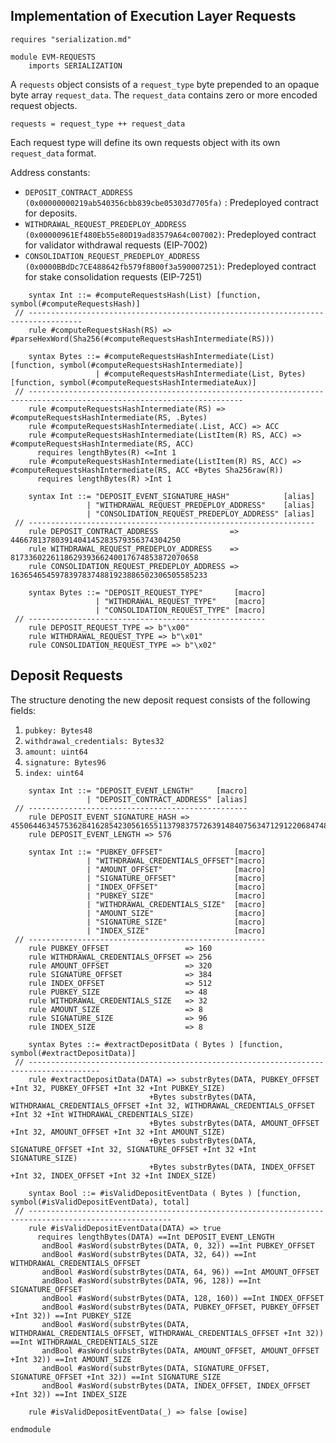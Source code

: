 Implementation of Execution Layer Requests
------------------------------------------
```k
requires "serialization.md"
```

```k
module EVM-REQUESTS
    imports SERIALIZATION
```

A `requests` object consists of a `request_type` byte prepended to an opaque byte array `request_data`.
The `request_data` contains zero or more encoded request objects.
```
requests = request_type ++ request_data
```
Each request type will define its own requests object with its own `request_data` format.

Address constants:
- `DEPOSIT_CONTRACT_ADDRESS (0x00000000219ab540356cbb839cbe05303d7705fa)` : Predeployed contract for deposits.
- `WITHDRAWAL_REQUEST_PREDEPLOY_ADDRESS (0x00000961Ef480Eb55e80D19ad83579A64c007002)`: Predeployed contract for validator withdrawal requests (EIP-7002)
- `CONSOLIDATION_REQUEST_PREDEPLOY_ADDRESS (0x0000BBdDc7CE488642fb579f8B00f3a590007251)`: Predeployed contract for stake consolidation requests (EIP-7251)

```k
    syntax Int ::= #computeRequestsHash(List) [function, symbol(#computeRequestsHash)]
 // ----------------------------------------------------------------------------------
    rule #computeRequestsHash(RS) => #parseHexWord(Sha256(#computeRequestsHashIntermediate(RS)))

    syntax Bytes ::= #computeRequestsHashIntermediate(List)        [function, symbol(#computeRequestsHashIntermediate)]
                   | #computeRequestsHashIntermediate(List, Bytes) [function, symbol(#computeRequestsHashIntermediateAux)]
 // ----------------------------------------------------------------------------------------------------------------------
    rule #computeRequestsHashIntermediate(RS) => #computeRequestsHashIntermediate(RS, .Bytes)
    rule #computeRequestsHashIntermediate(.List, ACC) => ACC
    rule #computeRequestsHashIntermediate(ListItem(R) RS, ACC) => #computeRequestsHashIntermediate(RS, ACC)
      requires lengthBytes(R) <=Int 1
    rule #computeRequestsHashIntermediate(ListItem(R) RS, ACC) => #computeRequestsHashIntermediate(RS, ACC +Bytes Sha256raw(R))
      requires lengthBytes(R) >Int 1

    syntax Int ::= "DEPOSIT_EVENT_SIGNATURE_HASH"            [alias]
                 | "WITHDRAWAL_REQUEST_PREDEPLOY_ADDRESS"    [alias]
                 | "CONSOLIDATION_REQUEST_PREDEPLOY_ADDRESS" [alias]
 // ----------------------------------------------------------------
    rule DEPOSIT_CONTRACT_ADDRESS                => 44667813780391404145283579356374304250
    rule WITHDRAWAL_REQUEST_PREDEPLOY_ADDRESS    => 817336022611862939366240017674853872070658
    rule CONSOLIDATION_REQUEST_PREDEPLOY_ADDRESS => 16365465459783978374881923886502306505585233

    syntax Bytes ::= "DEPOSIT_REQUEST_TYPE"       [macro]
                   | "WITHDRAWAL_REQUEST_TYPE"    [macro]
                   | "CONSOLIDATION_REQUEST_TYPE" [macro]
 // -----------------------------------------------------
    rule DEPOSIT_REQUEST_TYPE => b"\x00"
    rule WITHDRAWAL_REQUEST_TYPE => b"\x01"
    rule CONSOLIDATION_REQUEST_TYPE => b"\x02"
```

Deposit Requests
----------------
The structure denoting the new deposit request consists of the following fields:

1. `pubkey: Bytes48`
2. `withdrawal_credentials: Bytes32`
3. `amount: uint64`
4. `signature: Bytes96`
5. `index: uint64`

```k
    syntax Int ::= "DEPOSIT_EVENT_LENGTH"     [macro]
                 | "DEPOSIT_CONTRACT_ADDRESS" [alias]
 // -------------------------------------------------
    rule DEPOSIT_EVENT_SIGNATURE_HASH => 45506446345753628416285423056165511379837572639148407563471291220684748896453
    rule DEPOSIT_EVENT_LENGTH => 576

    syntax Int ::= "PUBKEY_OFFSET"                [macro]
                 | "WITHDRAWAL_CREDENTIALS_OFFSET"[macro]
                 | "AMOUNT_OFFSET"                [macro]
                 | "SIGNATURE_OFFSET"             [macro]
                 | "INDEX_OFFSET"                 [macro]
                 | "PUBKEY_SIZE"                  [macro]
                 | "WITHDRAWAL_CREDENTIALS_SIZE"  [macro]
                 | "AMOUNT_SIZE"                  [macro]
                 | "SIGNATURE_SIZE"               [macro]
                 | "INDEX_SIZE"                   [macro]
 // -----------------------------------------------------
    rule PUBKEY_OFFSET                 => 160
    rule WITHDRAWAL_CREDENTIALS_OFFSET => 256
    rule AMOUNT_OFFSET                 => 320
    rule SIGNATURE_OFFSET              => 384
    rule INDEX_OFFSET                  => 512
    rule PUBKEY_SIZE                   => 48
    rule WITHDRAWAL_CREDENTIALS_SIZE   => 32
    rule AMOUNT_SIZE                   => 8
    rule SIGNATURE_SIZE                => 96
    rule INDEX_SIZE                    => 8
```



```k
    syntax Bytes ::= #extractDepositData ( Bytes ) [function, symbol(#extractDepositData)]
 // --------------------------------------------------------------------------------------
    rule #extractDepositData(DATA) => substrBytes(DATA, PUBKEY_OFFSET +Int 32, PUBKEY_OFFSET +Int 32 +Int PUBKEY_SIZE)
                               +Bytes substrBytes(DATA, WITHDRAWAL_CREDENTIALS_OFFSET +Int 32, WITHDRAWAL_CREDENTIALS_OFFSET +Int 32 +Int WITHDRAWAL_CREDENTIALS_SIZE)
                               +Bytes substrBytes(DATA, AMOUNT_OFFSET +Int 32, AMOUNT_OFFSET +Int 32 +Int AMOUNT_SIZE)
                               +Bytes substrBytes(DATA, SIGNATURE_OFFSET +Int 32, SIGNATURE_OFFSET +Int 32 +Int SIGNATURE_SIZE)
                               +Bytes substrBytes(DATA, INDEX_OFFSET +Int 32, INDEX_OFFSET +Int 32 +Int INDEX_SIZE)

    syntax Bool ::= #isValidDepositEventData ( Bytes ) [function, symbol(#isValidDepositEventData), total]
 // ------------------------------------------------------------------------------------------------------
    rule #isValidDepositEventData(DATA) => true
      requires lengthBytes(DATA) ==Int DEPOSIT_EVENT_LENGTH
       andBool #asWord(substrBytes(DATA, 0, 32)) ==Int PUBKEY_OFFSET
       andBool #asWord(substrBytes(DATA, 32, 64)) ==Int WITHDRAWAL_CREDENTIALS_OFFSET
       andBool #asWord(substrBytes(DATA, 64, 96)) ==Int AMOUNT_OFFSET
       andBool #asWord(substrBytes(DATA, 96, 128)) ==Int SIGNATURE_OFFSET
       andBool #asWord(substrBytes(DATA, 128, 160)) ==Int INDEX_OFFSET
       andBool #asWord(substrBytes(DATA, PUBKEY_OFFSET, PUBKEY_OFFSET +Int 32)) ==Int PUBKEY_SIZE
       andBool #asWord(substrBytes(DATA, WITHDRAWAL_CREDENTIALS_OFFSET, WITHDRAWAL_CREDENTIALS_OFFSET +Int 32)) ==Int WITHDRAWAL_CREDENTIALS_SIZE
       andBool #asWord(substrBytes(DATA, AMOUNT_OFFSET, AMOUNT_OFFSET +Int 32)) ==Int AMOUNT_SIZE
       andBool #asWord(substrBytes(DATA, SIGNATURE_OFFSET, SIGNATURE_OFFSET +Int 32)) ==Int SIGNATURE_SIZE
       andBool #asWord(substrBytes(DATA, INDEX_OFFSET, INDEX_OFFSET +Int 32)) ==Int INDEX_SIZE

    rule #isValidDepositEventData(_) => false [owise]
```

```k
endmodule
```